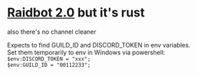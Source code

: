 # [Raidbot 2.0](https://github.com/Nekuin/raidbot2.0) but it's rust

also there's no channel cleaner

Expects to find GUILD_ID and DISCORD_TOKEN in env variables.
\
Set them temporarily to env in Windows via powershell:
\
`$env:DISCORD_TOKEN = "xxx";`
\
`$env:GUILD_ID = "00112233";`
